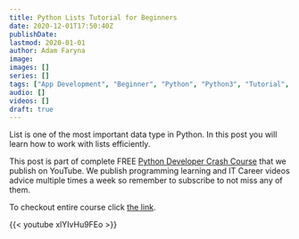```yaml
---
title: Python Lists Tutorial for Beginners
date: 2020-12-01T17:50:40Z
publishDate:
lastmod: 2020-01-01
author: Adam Faryna
image:
images: []
series: []
tags: ["App Development", "Beginner", "Python", "Python3", "Tutorial", "Web Development"]
audio: []
videos: []
draft: true
---
```


List is one of the most important data type in Python. In this post you will learn how to work with lists efficiently.

This post is part of complete FREE [Python Developer Crash Course](https://youtu.be/sd0aa3u_drI) that we publish on YouTube. We publish programming learning and IT Career videos advice multiple times a week so remember to subscribe to not miss any of them.

To checkout entire course click [the link](https://youtu.be/sd0aa3u_drI).

{{< youtube xlYIvHu9FEo >}}
